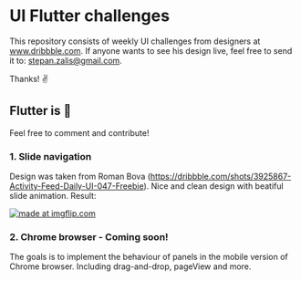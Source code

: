 # UI Flutter challenges

This repository consists of weekly UI challenges from designers at www.dribbble.com.
If anyone wants to see his design live, feel free to send it to: stepan.zalis@gmail.com. 

Thanks! :v:

## Flutter is :blue_heart:

Feel free to comment and contribute!


### 1. Slide navigation
  Design was taken from Roman Bova (https://dribbble.com/shots/3925867-Activity-Feed-Daily-UI-047-Freebie). Nice and clean design with beatiful slide animation.
  Result:
  
 <a href="https://imgflip.com/gif/2lu0tr"><img src="https://i.imgflip.com/2lu0tr.gif" title="made at imgflip.com"/></a>
  
  

### 2. Chrome browser - Coming soon!
  The goals is to implement the behaviour of panels in the mobile version of Chrome browser. Including drag-and-drop, pageView   and more.
